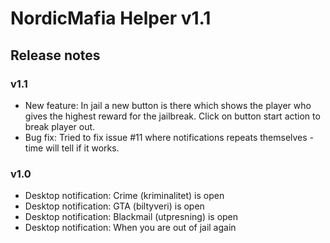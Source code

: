# NordicMafia Helper v1.1

## Release notes
### v1.1
- New feature: In jail a new button is there which shows the player who gives the highest reward for the jailbreak. Click on button start action to break player out.
- Bug fix: Tried to fix issue #11 where notifications repeats themselves - time will tell if it works.
### v1.0
- Desktop notification: Crime (kriminalitet) is open
- Desktop notification: GTA (biltyveri) is open
- Desktop notification: Blackmail (utpresning) is open
- Desktop notification: When you are out of jail again

